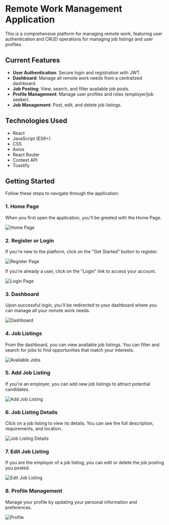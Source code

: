 # Remote Work Management Application

This is a comprehensive platform for managing remote work, featuring user authentication and CRUD operations for managing job listings and user profiles.

## Current Features

- **User Authentication**: Secure login and registration with JWT.
- **Dashboard**: Manage all remote work needs from a centralized dashboard.
- **Job Posting**: View, search, and filter available job posts.
- **Profile Management**: Manage user profiles and roles (employer/job seeker).
- **Job Management**: Post, edit, and delete job listings.

## Technologies Used

- React
- JavaScript (ES6+)
- CSS
- Axios
- React Router
- Context API
- Toastify

## Getting Started

Follow these steps to navigate through the application:

### 1. Home Page

When you first open the application, you'll be greeted with the Home Page.

![Home Page](./src/assets/Screenshot_Home.jpg)

### 2. Register or Login

If you're new to the platform, click on the "Get Started" button to register.

![Register Page](./src/assets/Screenshot_loginPage.jpg)

If you're already a user, click on the "Login" link to access your account.

![Login Page](./src/assets/Screenshot_loginPage.jpg)

### 3. Dashboard

Upon successful login, you'll be redirected to your dashboard where you can manage all your remote work needs.

![Dashboard](./src/assets/Screenshot_Dashboard.jpg)

### 4. Job Listings

From the dashboard, you can view available job listings. You can filter and search for jobs to find opportunities that match your interests.

![Available Jobs](./src/assets/Screenshot_AvailableJobs.jpg)

### 5. Add Job Listing

If you're an employer, you can add new job listings to attract potential candidates.

![Add Job Listing](./src/assets/Screenshot_AddJobListing.jpg)

### 6. Job Listing Details

Click on a job listing to view its details. You can see the full description, requirements, and location.

![Job Listing Details](./src/assets/Screenshot_JobListingDetails.jpg)

### 7. Edit Job Listing

If you are the employer of a job listing, you can edit or delete the job posting you posted.

![Edit Job Listing](./src/assets/Screenshot_JobListingDetails.jpg)

### 8. Profile Management

Manage your profile by updating your personal information and preferences.

![Profile](./src/assets/Screenshot_Profile.jpg)

